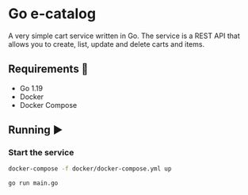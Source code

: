 # Go e-catalog

A very simple cart service written in Go.
The service is a REST API that allows you to create, list, update and delete carts and items.

## Requirements 📖
- Go 1.19 
- Docker
- Docker Compose

## Running ▶️

### Start the service

```bash
docker-compose -f docker/docker-compose.yml up
```

```bash
go run main.go
```